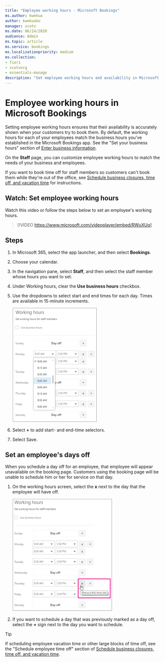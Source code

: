 ```yaml
---
title: "Employee working hours - Microsoft Bookings"
ms.author: kwekua
author: kwekuako
manager: scotv
ms.date: 06/24/2020
audience: Admin
ms.topic: article
ms.service: bookings
ms.localizationpriority: medium
ms.collection: 
- Tier1
- scotvorg
- essentials-manage
description: "Set employee working hours and availability in Microsoft Bookings."
---
```


# Employee working hours in Microsoft Bookings

Setting employee working hours ensures that their availability is accurately shown when your customers try to book them. By default, the working hours for each of your employees match the business hours you've established in the Microsoft Bookings app. See the "Set your business hours" section of [Enter business information](enter-business-information.md).

On the **Staff** page, you can customize employee working hours to match the needs of your business and employees.

If you want to book time off for staff members so customers can't book them while they're out of the office, see [Schedule business closures, time off, and vacation time](schedule-closures-time-off-vacation.md) for instructions.

## Watch: Set employee working hours

Watch this video or follow the steps below to set an employee's working hours.

> [!VIDEO https://www.microsoft.com/videoplayer/embed/RWuXUq]

## Steps

1. In Microsoft 365, select the app launcher, and then select **Bookings**.

1. Choose your calendar.

1. In the navigation pane, select **Staff**, and then select the staff member whose hours you want to set.

1. Under Working hours, clear the **Use business hours** checkbox.

1. Use the dropdowns to select start and end times for each day. Times are available in 15-minute increments.

   ![Image of Bookings staff working hours screen.](../media/bookings-staff-hours.png)

1. Select **+** to add start- and end-time selectors.

1. Select Save.

## Set an employee's days off

When you schedule a day off for an employee, that employee will appear unavailable on the booking page. Customers using the booking page will be unable to schedule him or her for service on that day.

1. On the working hours screen, select the **x** next to the day that the employee will have off.

   ![Image of Bookings staff working hours screen with mouse over x button.](../media/bookings-staff-time-off.png)

1. If you want to schedule a day that was previously marked as a day off, select the **+** sign next to the day you want to schedule.

> [!TIP]
> If scheduling employee vacation time or other large blocks of time off, see the "Schedule employee time off" section of [Schedule business closures, time off, and vacation time](schedule-closures-time-off-vacation.md#schedule-employee-time-off).
